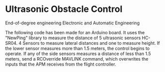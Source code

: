 # Ultrasonic Obstacle Control
End-of-degree engineering Electronic and Automatic Engineering

The following code has been made for an Arduino board.
It uses the "NewPing" library to measure the distance of 5 ultrasonic sensors HC-SR04.
4 Sensors to measure lateral distances and one to measure height.
If the lower sensor measures more than 1.5 meters, the control begins to operate. If any of the side sensors measures a distance of less than 1.5 meters, send a RCOverride MAVLINK command, which overwrites the inputs that the APM receives from the flight controller.